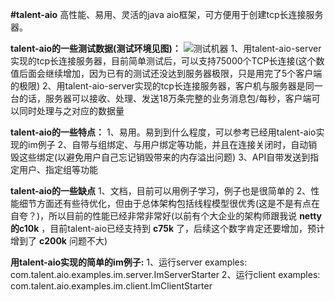  **#talent-aio** 
高性能、易用、灵活的java aio框架，可方便用于创建tcp长连接服务器。

 **talent-aio的一些测试数据(测试环境见图)：** 
![测试机器](https://git.oschina.net/tywo45/talent-aio/raw/master/ddd.png?dir=0&filepath=ddd.png&oid=2c5667ac59cc61884cd96830dc00ced481b9dc16&sha=c6fe97a4e175a3393ab0d4b9dec2ce04148039eb "在这里输入图片标题")
1、用talent-aio-server实现的tcp长连接服务器，目前简单测试后，可以支持75000个TCP长连接(这个数值后面会继续增加，因为已有的测试还没达到服务器极限，只是用完了5个客户端的极限)
2、用talent-aio-server实现的tcp长连接服务器，客户机与服务器是同一台的话，服务器可以接收、处理、发送18万条完整的业务消息包/每秒，客户端可以同时处理与之对应的数据量

 **talent-aio的一些特点：** 
1、易用。易到到什么程度，可以参考已经用talent-aio实现的im例子
2、自带与组绑定、与用户绑定等功能，并且在连接关闭时，自动销毁这些绑定(以避免用户自己忘记销毁带来的内存溢出问题)
3、API自带发送到指定用户、指定组等功能

 **talent-aio的一些缺点** 
1、文档，目前可以用例子学习，例子也是很简单的
2、性能细节方面还有些待优化，但由于总体架构包括线程模型很优秀(这是不是有点在自夸？)，所以目前的性能已经非常非常好(以前有个大企业的架构师跟我说 **netty的c10k** ，目前talent-aio已经支持到 **c75k** 了，后续这个数字肯定还要增加，预计增到了 **c200k** 问题不大)

 **用talent-aio实现的简单的im例子:** 
1、运行server examples: com.talent.aio.examples.im.server.ImServerStarter
2、运行client examples: com.talent.aio.examples.im.client.ImClientStarter